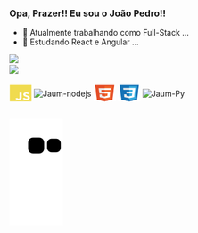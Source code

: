 ### Opa, Prazer!! Eu sou o João Pedro!!

- 🔭 Atualmente trabalhando como Full-Stack ...
- 🌱 Estudando React e Angular ...
<div>
  <a href ="https://github.com/JaumSW"></a>
  <img src ="https://github-readme-stats-omega-ecru.vercel.app/api?username=JaumSW&theme=midnight-purple&show_icons=true&include_all_commits=true&count_private=true"><br>
  <img src ="https://github-readme-stats-omega-ecru.vercel.app/api/top-langs/?username=JaumSW&theme=midnight-purple&show_icons=true&layout=compact">  
</div>
<div style="display: inline_block"><br>
  <img align="center" alt="Jaum-Js" height="30" width="40" src="https://raw.githubusercontent.com/devicons/devicon/master/icons/javascript/javascript-plain.svg">
  <img align="center" alt="Jaum-nodejs" height="30" width="40" src="https://cdn.jsdelivr.net/gh/devicons/devicon/icons/nodejs/nodejs-original.svg">
  <img align="center" alt="Jaum-HTML" height="30" width="40" src="https://raw.githubusercontent.com/devicons/devicon/master/icons/html5/html5-original.svg">
  <img align="center" alt="Jaum-CSS" height="30" width="40" src="https://raw.githubusercontent.com/devicons/devicon/master/icons/css3/css3-original.svg">
  <img align="center" alt="Jaum-Py" height="30" width="40" src="https://cdn.jsdelivr.net/gh/devicons/devicon/icons/python/python-original.svg">
</div>
<br>

![snake gif](https://github.com/JaumSW/JaumSW/blob/output/github-contribution-grid-snake.svg)







